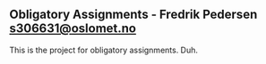 ## Obligatory Assignments - Fredrik Pedersen s306631@oslomet.no

This is the project for obligatory assignments. Duh.